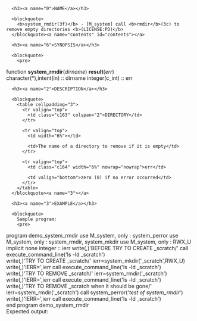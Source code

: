 <?
<body?>
<!DOCTYPE html PUBLIC "-//W3C//DTD XHTML 1.0 Transitional//EN"
    "http://www.w3.org/TR/xhtml1/DTD/xhtml1-transitional.dtd">

<html xmlns="http://www.w3.org/1999/xhtml">
<head>
  <meta name="generator" content="HTML Tidy for Cygwin (vers 25 March 2009), see www.w3.org" />

  <title></title>
</head>

<body>
  <div id="Container">
    <div id="Content">
      <div class="c162"></div><a name="0"></a>

      <h3><a name="0">NAME</a></h3>

      <blockquote>
        <b>system_rmdir(3f)</b> - [M_system] call <b>rmdir</b>(3c) to remove empty directories <b>(LICENSE:PD)</b>
      </blockquote><a name="contents" id="contents"></a>

      <h3><a name="6">SYNOPSIS</a></h3>

      <blockquote>
        <pre>
function <b>system_rmdir</b>(<i>dirname</i>) <b>result</b>(<i>err</i>)
<br />    character(*),intent(in) :: dirname
    integer(c_int) :: err
<br />
</pre>
      </blockquote><a name="2"></a>

      <h3><a name="2">DESCRIPTION</a></h3>

      <blockquote>
        <table cellpadding="3">
          <tr valign="top">
            <td class="c163" colspan="2">DIRECTORY</td>
          </tr>

          <tr valign="top">
            <td width="6%"></td>

            <td>The name of a directory to remove if it is empty</td>
          </tr>

          <tr valign="top">
            <td class="c164" width="6%" nowrap="nowrap">err</td>

            <td valign="bottom">zero (0) if no error occurred</td>
          </tr>
        </table>
      </blockquote><a name="3"></a>

      <h3><a name="3">EXAMPLE</a></h3>

      <blockquote>
        Sample program:
        <pre>
   program demo_system_rmdir
   use M_system, only : system_perror
   use M_system, only : system_rmdir, system_mkdir
   use M_system, only : RWX_U
   implicit none
   integer :: ierr
   write(*,*)'BEFORE TRY TO CREATE _scratch/'
   call execute_command_line('ls -ld _scratch')
<br />   write(*,*)'TRY TO CREATE _scratch/'
   ierr=system_mkdir('_scratch',RWX_U)
   write(*,*)'IERR=',ierr
   call execute_command_line('ls -ld _scratch')
<br />   write(*,*)'TRY TO REMOVE _scratch/'
   ierr=system_rmdir('_scratch')
   write(*,*)'IERR=',ierr
   call execute_command_line('ls -ld _scratch')
<br />   write(*,*)'TRY TO REMOVE _scratch when it should be gone/'
   ierr=system_rmdir('_scratch')
   call system_perror('*test of system_rmdir*')
   write(*,*)'IERR=',ierr
   call execute_command_line('ls -ld _scratch')
<br />   end program demo_system_rmdir
<br />
</pre>Expected output:
      </blockquote><a name="4"></a>
    </div>
  </div>
</body>
</html>
